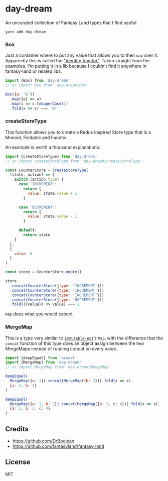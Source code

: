 # day-dream

An uncurated collection of Fantasy Land types that I find useful.

```
yarn add day-dream
```

### Box

Just a container where to put any value that allows you to then `map` over it. Apparently this is called the ["identity functor"](https://egghead.io/lessons/javascript-linear-data-flow-with-container-style-types-box). Taken straight from the examples, I’m putting it in a lib because I couldn’t find it anywhere in fantasy-land or related libs.

```javascript
import {Box} from 'day-dream'
// or import Box from 'day-dream/Box'

Box({a: 'b'})
  .map({a} => a)
  .map(s => s.toUpperCase())
  .fold(x => x) === 'B'
```

### createStoreType

This function allows you to create a Redux inspired Store type that is a Monoid, Foldable and Functor.

An example is worth a thousand explanations:

```javascript
import {createStoreType} from 'day-dream'
// or import createStoreType from 'day-dream/createStoreType'

const CounterStore = createStoreType(
  (state, action) => {
    switch (action.type) {
      case 'INCREMENT':
        return {
          value: state.value + 1
        }

      case 'DECREMENT':
        return {
          value: state.value - 1
        }

      default:
        return state
    }
  },
  {
    value: 0
  }
)

const store = CounterStore.empty()

store
  .concat(CounterStore({type: 'INCREMENT'}))
  .concat(CounterStore({type: 'INCREMENT'}))
  .concat(CounterStore({type: 'INCREMENT'}))
  .concat(CounterStore({type: 'DECREMENT'}))
  .fold(({value}) => value) === 2
```

`map` does what you would expect

### MergeMap

This is a type very similar to [`immutable-ext`](https://github.com/DrBoolean/immutable-ext)’s `Map`, with the difference that the `concat` function of this type does an object assign between the two MergeMaps instead of running concat on every value.

```javascript
import {deepEqual} from 'assert'
import {MergeMap} from 'day-dream'
// or import MergeMap from 'day-dream/MergeMap'

deepEqual(
  MergeMap({a: 1}).concat(MergeMap({b: 2})).fold(x => x),
  {a: 1, b: 2}
)

deepEqual(
  MergeMap({a: 1, b: 2}).concat(MergeMap({b: 3, c: 4})).fold(x => x),
  {a: 1, b: 3, c: 4}
)
```

## Credits

- https://github.com/DrBoolean
- https://github.com/fantasyland/fantasy-land

## License

MIT
